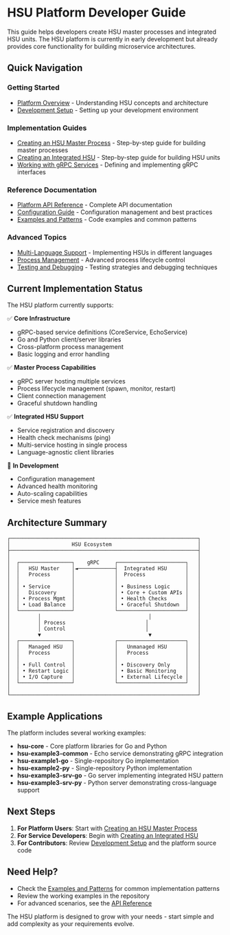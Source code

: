 # HSU Platform Developer Guide

This guide helps developers create HSU master processes and integrated HSU units. The HSU platform is currently in early development but already provides core functionality for building microservice architectures.

## Quick Navigation

### Getting Started
- [Platform Overview](PLATFORM_OVERVIEW.md) - Understanding HSU concepts and architecture
- [Development Setup](DEVELOPMENT_SETUP.md) - Setting up your development environment

### Implementation Guides
- [Creating an HSU Master Process](HSU_MASTER_GUIDE.md) - Step-by-step guide for building master processes
- [Creating an Integrated HSU](INTEGRATED_HSU_GUIDE.md) - Step-by-step guide for building HSU units
- [Working with gRPC Services](GRPC_SERVICES.md) - Defining and implementing gRPC interfaces

### Reference Documentation
- [Platform API Reference](API_REFERENCE.md) - Complete API documentation
- [Configuration Guide](CONFIGURATION.md) - Configuration management and best practices
- [Examples and Patterns](EXAMPLES.md) - Code examples and common patterns

### Advanced Topics
- [Multi-Language Support](MULTI_LANGUAGE.md) - Implementing HSUs in different languages
- [Process Management](PROCESS_MANAGEMENT.md) - Advanced process lifecycle control
- [Testing and Debugging](TESTING_DEBUGGING.md) - Testing strategies and debugging techniques

## Current Implementation Status

The HSU platform currently supports:

✅ **Core Infrastructure**
- gRPC-based service definitions (CoreService, EchoService)
- Go and Python client/server libraries
- Cross-platform process management
- Basic logging and error handling

✅ **Master Process Capabilities**
- gRPC server hosting multiple services
- Process lifecycle management (spawn, monitor, restart)
- Client connection management
- Graceful shutdown handling

✅ **Integrated HSU Support**
- Service registration and discovery
- Health check mechanisms (ping)
- Multi-service hosting in single process
- Language-agnostic client libraries

🚧 **In Development**
- Configuration management
- Advanced health monitoring
- Auto-scaling capabilities
- Service mesh features

## Architecture Summary

```
┌─────────────────────────────────────────────────────────────┐
│                    HSU Ecosystem                            │
├─────────────────────────────────────────────────────────────┤
│                                                             │
│  ┌─────────────────┐    gRPC     ┌──────────────────────┐   │
│  │   HSU Master    │◄────────────┤  Integrated HSU      │   │
│  │   Process       │             │  Process             │   │
│  │                 │             │                      │   │
│  │ • Service       │             │ • Business Logic     │   │
│  │   Discovery     │             │ • Core + Custom APIs │   │
│  │ • Process Mgmt  │             │ • Health Checks      │   │
│  │ • Load Balance  │             │ • Graceful Shutdown  │   │
│  └─────────────────┘             └──────────────────────┘   │
│         │                                   │               │
│         │ Process                          │                │
│         │ Control                          │                │
│         ▼                                   ▼               │
│  ┌─────────────────┐             ┌──────────────────────┐   │
│  │   Managed HSU   │             │   Unmanaged HSU      │   │
│  │   Process       │             │   Process            │   │
│  │                 │             │                      │   │
│  │ • Full Control  │             │ • Discovery Only     │   │
│  │ • Restart Logic │             │ • Basic Monitoring   │   │
│  │ • I/O Capture   │             │ • External Lifecycle │   │
│  └─────────────────┘             └──────────────────────┘   │
│                                                             │
└─────────────────────────────────────────────────────────────┘
```

## Example Applications

The platform includes several working examples:

- **hsu-core** - Core platform libraries for Go and Python
- **hsu-example3-common** - Echo service demonstrating gRPC integration
- **hsu-example1-go** - Single-repository Go implementation
- **hsu-example2-py** - Single-repository Python implementation  
- **hsu-example3-srv-go** - Go server implementing integrated HSU pattern
- **hsu-example3-srv-py** - Python server demonstrating cross-language support

## Next Steps

1. **For Platform Users**: Start with [Creating an HSU Master Process](HSU_MASTER_GUIDE.md)
2. **For Service Developers**: Begin with [Creating an Integrated HSU](INTEGRATED_HSU_GUIDE.md)
3. **For Contributors**: Review [Development Setup](DEVELOPMENT_SETUP.md) and the platform source code

## Need Help?

- Check the [Examples and Patterns](EXAMPLES.md) for common implementation patterns
- Review the working examples in the repository
- For advanced scenarios, see the [API Reference](API_REFERENCE.md)

The HSU platform is designed to grow with your needs - start simple and add complexity as your requirements evolve. 